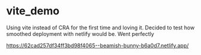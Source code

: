 # vite_demo

Using vite instead of CRA for the first time and loving it. Decided to test how smoothed deployment with netlify would be. Went perfectly

https://62cad257df34ff3bd98f4065--beamish-bunny-b6a0d7.netlify.app/
